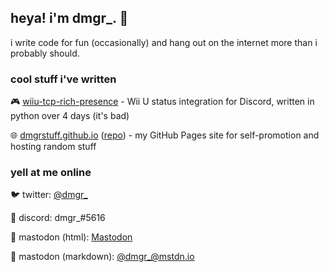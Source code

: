 ## heya! i'm dmgr_. 👋

i write code for fun (occasionally) and hang out on the internet more than i probably should.

### cool stuff i've written

🎮 [wiiu-tcp-rich-presence](https://github.com/dmgrstuff/wiiu-tcp-rich-presence) - Wii U status integration for Discord, written in python over 4 days (it's bad)

🌐 [dmgrstuff.github.io](https://dmgrstuff.github.io) ([repo](https://github.com/dmgrstuff/dmgrstuff.github.io)) - my GitHub Pages site for self-promotion and hosting random stuff

### yell at me online

🐦 twitter: [@dmgr_](https://twitter.com/dmgr_)

💬 discord: dmgr_#5616

🐘 mastodon (html): <a rel="me" href="https://mstdn.io/@dmgr_">Mastodon</a>

🐘 mastodon (markdown): [@dmgr_@mstdn.io](https://mstdn.io/@dmgr_)

